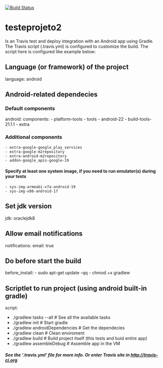 [![Build Status](https://travis-ci.org/jairotibs/testeprojeto2.png?branch=master)](https://travis-ci.org/jairotibs/testeprojeto2)
# testeprojeto2

Is an Travis test and deploy integration with an Android app using Gradle.
The Travis script (.travis.yml) is configured to customize the build.
The script here is configured like example below:


## Language (or framework) of the project
language: android

## Android-related dependecies
### Default components
android:
  components:
    - platform-tools
    - tools
    - android-22
    - build-tools-21.1.1
    - extra
  
### Additional components
    - extra-google-google_play_services
    - extra-google-m2repository
    - extra-android-m2repository
    - addon-google_apis-google-19

#### Specify at least one system image, if you need to run emulator(s) during your tests
    - sys-img-armeabi-v7a-android-19
    - sys-img-x86-android-17

## Set jdk version
jdk: oraclejdk8

## Allow email notifications
notifications:
  email: true

## Do before start the build
before_install:
    - sudo apt-get update -qq
    - chmod +x gradlew

## Scriptlet to run project (using android built-in gradle)
script:
  - ./gradlew tasks --all                   # See all the available tasks
  - ./gradlew init                          # Start gradle
  - ./gradlew androidDependencies           # Get the dependecies
  - ./gradlew clean                         # Clean enviroment
  - ./gradlew build                         # Build project itself (this tests and buid entire app)
  - ./gradlew assembleDebug                 # Assemble app in the VM

##### See the '.travis.yml' file for more info. Or enter Travis site in http://travis-ci.org
